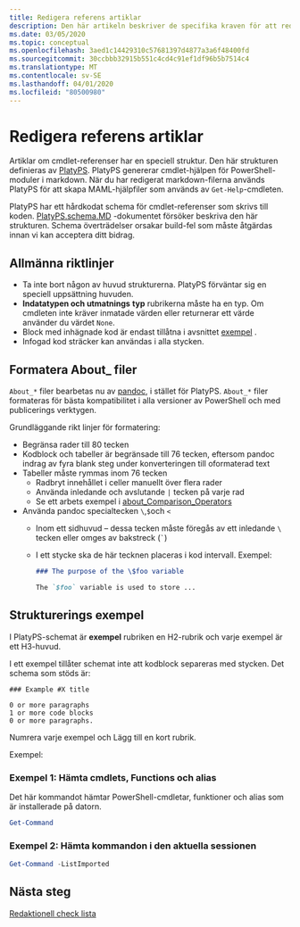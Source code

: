 ```yaml
---
title: Redigera referens artiklar
description: Den här artikeln beskriver de specifika kraven för att redigera cmdlet-referenser och om ämnen i PowerShell-dokumentationen.
ms.date: 03/05/2020
ms.topic: conceptual
ms.openlocfilehash: 3aed1c14429310c57681397d4877a3a6f48400fd
ms.sourcegitcommit: 30ccbbb32915b551c4cd4c91ef1df96b5b7514c4
ms.translationtype: MT
ms.contentlocale: sv-SE
ms.lasthandoff: 04/01/2020
ms.locfileid: "80500980"
---
```

# <a name="editing-reference-articles"></a>Redigera referens artiklar

Artiklar om cmdlet-referenser har en speciell struktur. Den här strukturen definieras av [PlatyPS][].
PlatyPS genererar cmdlet-hjälpen för PowerShell-moduler i markdown. När du har redigerat markdown-filerna används PlatyPS för att skapa MAML-hjälpfiler som används av `Get-Help`-cmdleten.

PlatyPS har ett hårdkodat schema för cmdlet-referenser som skrivs till koden. [PlatyPS.schema.MD][] -dokumentet försöker beskriva den här strukturen. Schema överträdelser orsakar build-fel som måste åtgärdas innan vi kan acceptera ditt bidrag.

## <a name="general-guidelines"></a>Allmänna riktlinjer

- Ta inte bort någon av huvud strukturerna. PlatyPS förväntar sig en speciell uppsättning huvuden.
- **Indatatypen och utmatnings** **typ** rubrikerna måste ha en typ. Om cmdleten inte kräver inmatade värden eller returnerar ett värde använder du värdet `None`.
- Block med inhägnade kod är endast tillåtna i avsnittet [exempel](#structuring-examples) .
- Infogad kod sträcker kan användas i alla stycken.

## <a name="formatting-about_-files"></a>Formatera About_ filer

`About_*` filer bearbetas nu av [pandoc][], i stället för PlatyPS. `About_*` filer formateras för bästa kompatibilitet i alla versioner av PowerShell och med publicerings verktygen.

Grundläggande rikt linjer för formatering:

- Begränsa rader till 80 tecken
- Kodblock och tabeller är begränsade till 76 tecken, eftersom pandoc indrag av fyra blank steg under konverteringen till oformaterad text
- Tabeller måste rymmas inom 76 tecken
  - Radbryt innehållet i celler manuellt över flera rader
  - Använda inledande och avslutande `|` tecken på varje rad
  - Se ett arbets exempel i [about_Comparison_Operators][about-example]
- Använda pandoc specialtecken `\`,`$`och `<`
  - Inom ett sidhuvud – dessa tecken måste föregås av ett inledande `\` tecken eller omges av bakstreck (`` ` ``)
  - I ett stycke ska de här tecknen placeras i kod intervall. Exempel:

    ~~~markdown
    ### The purpose of the \$foo variable

    The `$foo` variable is used to store ...
    ~~~

## <a name="structuring-examples"></a>Strukturerings exempel

I PlatyPS-schemat är **exempel** rubriken en H2-rubrik och varje exempel är ett H3-huvud.

I ett exempel tillåter schemat inte att kodblock separeras med stycken. Det schema som stöds är:

```
### Example #X title

0 or more paragraphs
1 or more code blocks
0 or more paragraphs.
```

Numrera varje exempel och Lägg till en kort rubrik.

Exempel:

### <a name="example-1-get-cmdlets-functions-and-aliases"></a>Exempel 1: Hämta cmdlets, Functions och alias

Det här kommandot hämtar PowerShell-cmdletar, funktioner och alias som är installerade på datorn.

```powershell
Get-Command
```

### <a name="example-2-get-commands-in-the-current-session"></a>Exempel 2: Hämta kommandon i den aktuella sessionen

```powershell
Get-Command -ListImported
```

## <a name="next-steps"></a>Nästa steg

[Redaktionell check lista](editorial-checklist.md)

<!-- link references -->
[PlatyPS]: https://github.com/powershell/platyps
[platyPS.schema.md]: https://github.com/PowerShell/platyPS/blob/master/platyPS.schema.md
[issue1806]: https://github.com/MicrosoftDocs/PowerShell-Docs/issues/1806
[about-example]: /PowerShell/module/Microsoft.PowerShell.Core/About/about_Comparison_Operators
[Pandoc]: https://pandoc.org
